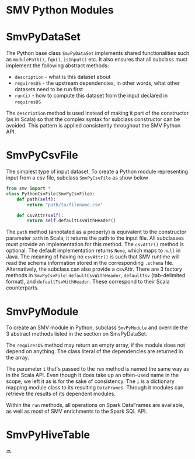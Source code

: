 # SMV Python Modules

# SmvPyDataSet

The Python base class `SmvPyDataSet` implements shared functionalities such as `modulePath()`, `fqn()`, `isInput()` etc.  It also ensures that all subclass must implement the following abstract methods:
* `description` - what is this dataset about
* `requiresDS`  - the upstream dependencies, in other words, what other datasets need to be run first
* `run(i)`      - how to compute this dataset from the input declared in `requiresDS`

The `description` method is used instead of making it part of the constructor (as in Scala) so that the complex syntax for subclass constructor can be avoided.  This pattern is applied consistently throughout the SMV Python API.

# SmvPyCsvFile

The simplest type of input dataset.  To create a Python module representing input from a csv file, subclass `SmvPyCsvFile` as show below
```python
from smv import *
class PythonCsvFile(SmvPyCsvFile):
    def path(self):
        return "path/to/filename.csv"

    def csvAttr(self):
        return self.defaultCsvWithHeader()
```
The `path` method (annotated as a property) is equivalent to the constructor parameter `path` in Scala; it returns the path to the input file.  All subclasses must provide an implementation for this method.  The `csvAttr()` method is optional.  The default implementation returns `None`, which maps to `null` in Java.  The meaning of having no `csvAttr()` is such that SMV runtime will read the schema information stored in the corresponding `.schema` file.  Alternatively, the subclass can also provide a csvAttr.  There are 3 factory methods in `SmvPyCsvFile`: `defaultCsvWithHeader`, `defaultTsv` (tab-delimited format), and `defaultTsvWithHeader`.  These correspond to their Scala counterparts.

# SmvPyModule

To create an SMV module in Python, subclass `SmvPyModule` and override the 3 abstract methods listed in the section on SmvPyDataSet.

The `requiresDS` method may return an empty array, if the module does not depend on anything.  The class literal of the dependencies are returned in the array.

The parameter `i` that's passed to the `run` method is named the same way as in the Scala API.  Even though it does take up an often-used name in the scope, we left it as is for the sake of consistency.  The `i` is a dictionary mapping module class to its resulting `DataFrame`s.  Through it modules can retrieve the results of its dependent modules.

Within the `run` methods, all operations on Spark DataFrames are available, as well as most of SMV enrichments to the Spark SQL API.

# SmvPyHiveTable

:soon:
